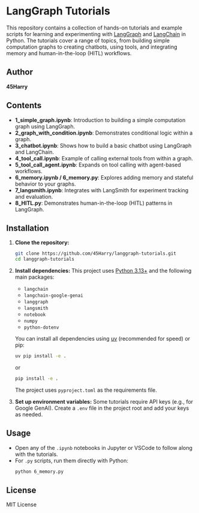 # LangGraph Tutorials

This repository contains a collection of hands-on tutorials and example scripts for learning and experimenting with [LangGraph](https://github.com/langchain-ai/langgraph) and [LangChain](https://github.com/langchain-ai/langchain) in Python. The tutorials cover a range of topics, from building simple computation graphs to creating chatbots, using tools, and integrating memory and human-in-the-loop (HITL) workflows.

## Author

**45Harry**

## Contents

- **1_simple_graph.ipynb**: Introduction to building a simple computation graph using LangGraph.
- **2_graph_with_condition.ipynb**: Demonstrates conditional logic within a graph.
- **3_chatbot.ipynb**: Shows how to build a basic chatbot using LangGraph and LangChain.
- **4_tool_call.ipynb**: Example of calling external tools from within a graph.
- **5_tool_call_agent.ipynb**: Expands on tool calling with agent-based workflows.
- **6_memory.ipynb / 6_memory.py**: Explores adding memory and stateful behavior to your graphs.
- **7_langsmith.ipynb**: Integrates with LangSmith for experiment tracking and evaluation.
- **8_HITL.py**: Demonstrates human-in-the-loop (HITL) patterns in LangGraph.

## Installation

1. **Clone the repository:**
   ```bash
   git clone https://github.com/45Harry/langgraph-tutorials.git
   cd langgraph-tutorials
   ```

2. **Install dependencies:**
   This project uses [Python 3.13+](https://www.python.org/downloads/) and the following main packages:
   - `langchain`
   - `langchain-google-genai`
   - `langgraph`
   - `langsmith`
   - `notebook`
   - `numpy`
   - `python-dotenv`

   You can install all dependencies using [uv](https://github.com/astral-sh/uv) (recommended for speed) or pip:
   ```bash
   uv pip install -e .
   ```
   or
   ```bash
   pip install -e .
   ```

   The project uses `pyproject.toml` as the requirements file.

3. **Set up environment variables:**
   Some tutorials require API keys (e.g., for Google GenAI). Create a `.env` file in the project root and add your keys as needed.

## Usage

- Open any of the `.ipynb` notebooks in Jupyter or VSCode to follow along with the tutorials.
- For `.py` scripts, run them directly with Python:
  ```bash
  python 6_memory.py
  ```

## License

MIT License
